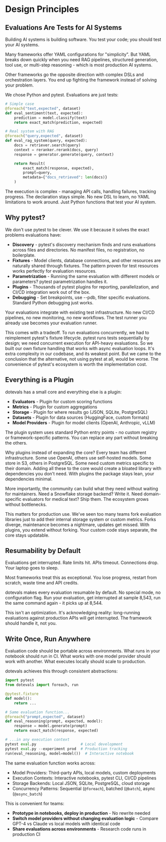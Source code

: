 # Design Principles

## Evaluations Are Tests for AI Systems

Building AI systems is building software. You test your code; you should test your AI systems.

Many frameworks offer YAML configurations for "simplicity". But YAML breaks down quickly when you need RAG pipelines, structured generation, tool use, or multi-step reasoning - which is most production AI systems.

Other frameworks go the opposite direction with complex DSLs and orchestration layers. You end up fighting the framework instead of solving your problem.

We chose Python and pytest. Evaluations are just tests:

```python
# Simple case
@foreach("text,expected", dataset)
def eval_sentiment(text, expected):
    prediction = model.classify(text)
    return exact_match(prediction, expected)

# Real system with RAG
@foreach("query,expected", dataset)
def eval_rag_system(query, expected):
    docs = retriever.search(query)
    context = reranker.rerank(docs, query)
    response = generator.generate(query, context)

    return Result(
        exact_match(response, expected),
        prompt=query,
        metadata={"docs_retrieved": len(docs)}
    )
```

The execution is complex - managing API calls, handling failures, tracking progress. The declaration stays simple. No new DSL to learn, no YAML limitations to work around. Just Python functions that test your AI system.

## Why pytest?

We don't use pytest to be clever. We use it because it solves the exact problems evaluations have:

- **Discovery** - pytest's discovery mechanism finds and runs evaluations across files and directories. No manifest files, no registration, no boilerplate.
- **Fixtures** - Model clients, database connections, and other resources are naturally shared through fixtures. The pattern proven for test resources works perfectly for evaluation resources.
- **Parametrization** - Running the same evaluation with different models or parameters? pytest parametrization handles it.
- **Plugins** - Thousands of pytest plugins for reporting, parallelization, and CI/CD integration work out of the box.
- **Debugging** - Set breakpoints, use --pdb, filter specific evaluations. Standard Python debugging just works.

Your evaluations integrate with existing test infrastructure. No new CI/CD pipelines, no new monitoring, no new workflows. The test runner you already use becomes your evaluation runner.

This comes with a tradeoff. To run evaluations concurrently, we had to reimplement pytest's fixture lifecycle. pytest runs tests sequentially by design; we need concurrent execution for API-heavy evaluations. So we built our own fixture handling that works with async evaluation loops. It's extra complexity in our codebase, and its weakest point. But we came to the conclusion that the alternative, not using pytest at all, would be worse. The convenience of pytest's ecosystem is worth the implementation cost.

## Everything is a Plugin

dotevals has a small core and everything else is a plugin:

- **Evaluators** - Plugin for custom scoring functions
- **Metrics** - Plugin for custom aggregations
- **Storage** - Plugin for where results go (JSON, SQLite, PostgreSQL)
- **Datasets** - Plugin for data sources (HuggingFace, custom formats)
- **Model Providers** - Plugin for model clients (OpenAI, Anthropic, vLLM)

The plugin system uses standard Python entry points - no custom registry or framework-specific patterns. You can replace any part without breaking the others.

Why plugins instead of expanding the core? Every team has different infrastructure. Some use OpenAI, others use self-hosted models. Some store in S3, others in PostgreSQL. Some need custom metrics specific to their domain. Adding all these to the core would create a bloated library with dependencies you don't need. With plugins the package stays lean, your dependencies minimal.

More importantly, the community can build what they need without waiting for maintainers. Need a Snowflake storage backend? Write it. Need domain-specific evaluators for medical text? Ship them. The ecosystem grows without bottlenecks.

This matters for production use. We've seen too many teams fork evaluation libraries just to add their internal storage system or custom metrics. Forks diverge, maintenance becomes a nightmare, updates get missed. With plugins, you extend without forking. Your custom code stays separate, the core stays updatable.

## Resumability by Default

Evaluations get interrupted. Rate limits hit. APIs timeout. Connections drop. Your laptop goes to sleep.

Most frameworks treat this as exceptional. You lose progress, restart from scratch, waste time and API credits.

dotevals makes every evaluation resumable by default. No special mode, no configuration flag. Run your evaluation, get interrupted at sample 8,543, run the same command again - it picks up at 8,544.

This isn't an optimization. It's acknowledging reality: long-running evaluations against production APIs will get interrupted. The framework should handle it, not you.

## Write Once, Run Anywhere

Evaluation code should be portable across environments. What runs in your notebook should run in CI. What works with one model provider should work with another. What executes locally should scale to production.

dotevals achieves this through consistent abstractions:

```python
import pytest
from dotevals import foreach, run

@pytest.fixture
def model():
    return ...

# Same evaluation function...
@foreach("prompt,expected", dataset)
def eval_reasoning(prompt, expected, model):
    response = model.generate(prompt)
    return exact_match(response, expected)

# ...in any execution context
pytest eval.py                    # Local development
pytest eval.py --experiment prod  # Production tracking
run(eval_reasoning, model=model())  # Interactive notebook
```

The same evaluation function works across:

- Model Providers: Third-party APIs, local models, custom deployments
- Execution Contexts: Interactive notebooks, pytest CLI, CI/CD pipelines
- Storage Backends: Local JSON, SQLite, PostgreSQL, cloud storage
- Concurrency Patterns: Sequential (`@foreach`), batched (`@batch`), async (`@async_batch`)

This is convenient for teams:

- **Prototype in notebooks, deploy in production** - No rewrite needed
- **Switch model providers without changing evaluation logic** - Compare GPT-4 vs Claude vs local models with identical code
- **Share evaluations across environments** - Research code runs in production CI
